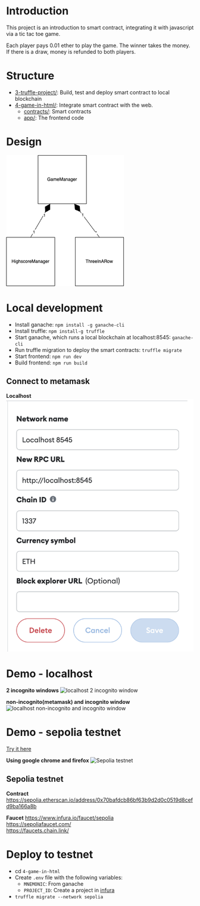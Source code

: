 # Introduction
This project is an introduction to smart contract, integrating it with javascript via a tic tac toe game.

Each player pays 0.01 ether to play the game. The winner takes the money. If there is a draw, money is refunded to both players.

# Structure
* [3-truffle-project/](3-truffle-project): Build, test and deploy smart contract to local blockchain
* [4-game-in-html/](4-game-in-html): Integrate smart contract with the web.
  * [contracts/](4-game-in-html/contracts): Smart contracts
  * [app/](4-game-in-html/app): The frontend code

# Design
![Design](images/web3-tic-tac-toe-game.png)

# Local development
* Install ganache: `npm install -g ganache-cli`
* Install truffle: `npm install-g truffle`
* Start ganache, which runs a local blockchain at localhost:8545: `ganache-cli`
* Run truffle migration to deploy the smart contracts: `truffle migrate`
* Start frontend: `npm run dev`
* Build frontend: `npm run build`

## Connect to metamask
**Localhost**
![Metamask localhost](4-game-in-html/images/metamask-localhost-8545-network-setting.png)

# Demo - localhost
**2 incognito windows**
![localhost 2 incognito window](https://i.imgur.com/tex1lVu.gif)

**non-incognito(metamask) and incognito window**
![localhost non-incognito and incognito window](https://i.imgur.com/vnTZZsL.gif)

# Demo - sepolia testnet
[Try it here](https://hanchiang.github.io/complete-crypto-currency-and-blockchain-course-learn-solidity/)

**Using google chrome and firefox**
![Sepolia testnet](https://i.imgur.com/srHi7kN.gif)


## Sepolia testnet
**Contract**
https://sepolia.etherscan.io/address/0x70bafdcb86bf63b9d2d0c0519d8cefd9ba166a8b

**Faucet**
https://www.infura.io/faucet/sepolia  
https://sepoliafaucet.com/  
https://faucets.chain.link/

# Deploy to testnet
* cd `4-game-in-html`
* Create `.env` file with the following variables:
  * `MNEMONIC`: From ganache
  * `PROJECT_ID`: Create a project in [infura](https://www.infura.io/)
* `truffle migrate --network sepolia`

